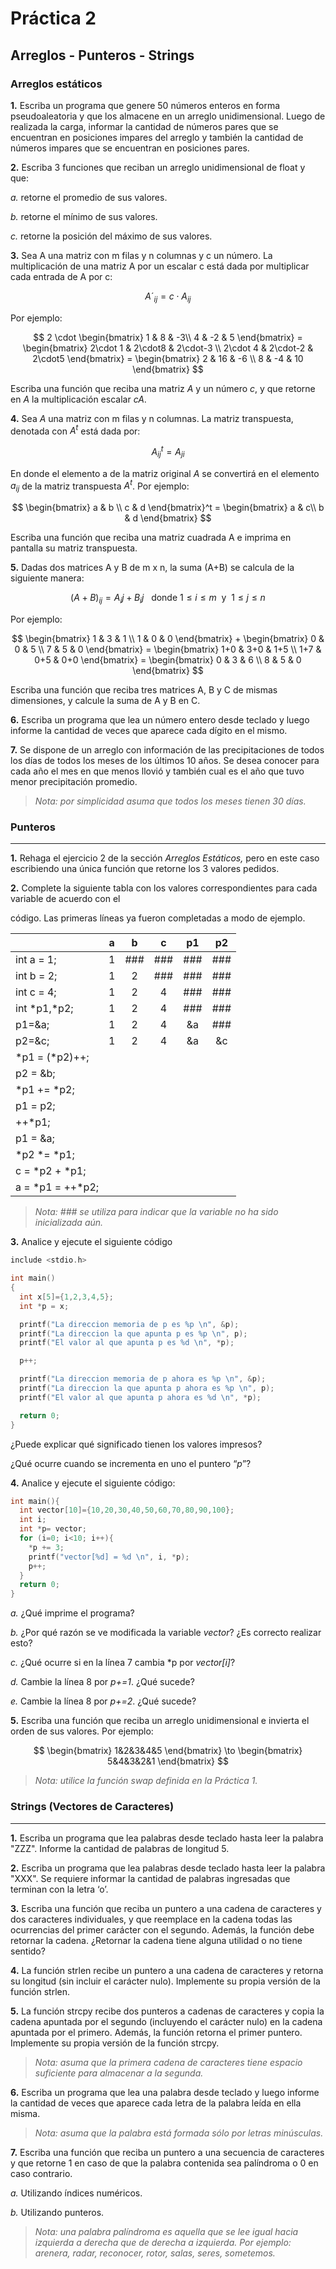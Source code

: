 ﻿# **Práctica 2**

## **Arreglos - Punteros - Strings**

### **Arreglos estáticos**

**1\.** Escriba un programa que genere 50 números enteros en forma pseudoaleatoria y que los almacene en un arreglo unidimensional. Luego de realizada la carga, informar la cantidad de números pares que se encuentran en posiciones impares del arreglo y también la cantidad de números impares que se encuentran en posiciones pares.

**2\.** Escriba 3 funciones que reciban un arreglo unidimensional de float y que:

*a.* retorne el promedio de sus valores.

*b.* retorne el mínimo de sus valores.

*c.* retorne la posición del máximo de sus valores.

**3\.** Sea A una matriz con m filas y n columnas y c un número. La multiplicación de una matriz A por un escalar c está dada por multiplicar cada entrada de A por c:

$$ 
{
  A´_{ij}=c\cdot A_{ij}
}
$$

Por ejemplo:

$$
2 \cdot
\begin{bmatrix}
1 & 8 & -3\\
4 & -2 & 5
\end{bmatrix} =
\begin{bmatrix}
2\cdot 1 & 2\cdot8 & 2\cdot-3 \\
2\cdot 4 & 2\cdot-2 & 2\cdot5
\end{bmatrix} =
\begin{bmatrix}
2 & 16 & -6 \\
8 & -4 & 10
\end{bmatrix}
$$

Escriba una función que reciba una matriz *A* y un número *c*, y que retorne en *A* la multiplicación escalar *cA*.

**4\.** Sea $A$ una matriz con m filas y n columnas. La matriz transpuesta, denotada con $A^t$ está dada por:

$$
A_{ij}^t=A_{ji}
$$


En donde el elemento a de la matriz original $A$ se convertirá en el elemento $a_{ij}$ de la matriz transpuesta $A^t$. Por ejemplo:

$$
\begin{bmatrix}
a & b \\
c & d
\end{bmatrix}^t =
\begin{bmatrix}
a & c\\
b & d
\end{bmatrix}
$$


Escriba una función que reciba una matriz cuadrada A e imprima en pantalla su matriz transpuesta.

**5\.** Dadas dos matrices A y B de m x n, la suma (A+B) se calcula de la siguiente manera:

$$
(A+B)_{ij}=A_ij+B_ij \ \ \  \text{donde } 1\le i \le m \ \ \text{y } \ 1\le j \le n 
$$

Por ejemplo:

$$
\begin{bmatrix}
1 & 3 & 1 \\
1 & 0 & 0
\end{bmatrix} + 
\begin{bmatrix}
0 & 0 & 5 \\
7 & 5 & 0
\end{bmatrix} =
\begin{bmatrix}
1+0 & 3+0 & 1+5 \\
1+7 & 0+5 & 0+0
\end{bmatrix} =
\begin{bmatrix}
0 & 3 & 6 \\
8 & 5 & 0
\end{bmatrix}
$$

Escriba una función que reciba tres matrices A, B y C de mismas dimensiones, y calcule la suma de A y B en C.

**6\.** Escriba un programa que lea un número entero desde teclado y luego informe la cantidad de veces que aparece cada dígito en el mismo.

**7\.** Se dispone de un arreglo con información de las precipitaciones de todos los días de todos los meses de los últimos 10 años. Se desea conocer para cada año el mes en que menos llovió y también cual es el año que tuvo menor precipitación promedio.

> *Nota: por simplicidad asuma que todos los meses tienen 30 días.*

### **Punteros**
---

**1\.** Rehaga el ejercicio 2 de la sección *Arreglos Estáticos,* pero en este caso escribiendo una única función que retorne los 3 valores pedidos.

**2\.** Complete la siguiente tabla con los valores correspondientes para cada variable de acuerdo con el

código. Las primeras líneas ya fueron completadas a modo de ejemplo.

| | a | b | c | p1 | p2 |
|:--|:-:|:-:|:-:|:-:|:-:|
|int a = 1;|1|###|###|###|###|
|int b = 2;|1|2|###|###|###|
|int c = 4;|1|2|4|###|###|
|int *p1,\*p2;|1|2|4|###|###|
|p1=&a;|1|2|4|&a|###|
|p2=&c;|1|2|4|&a|&c|
|*p1 = (\*p2)++;|||||
|p2 = &b;|||||
|*p1 += \*p2;|||||
|p1 = p2;|||||
|++*p1;|||||
|p1 = &a;|||||
|*p2 *= *p1;|||||
|c = *p2 + *p1;|||||
|a = *p1 = ++\*p2;|||||

>*Nota: ### se utiliza para indicar que la variable no ha sido inicializada aún.*

**3\.** Analice y ejecute el siguiente código
```c
include <stdio.h>

int main()
{
  int x[5]={1,2,3,4,5};
  int *p = x;

  printf("La direccion memoria de p es %p \n", &p);
  printf("La direccion la que apunta p es %p \n", p);
  printf("El valor al que apunta p es %d \n", *p);

  p++;

  printf("La direccion memoria de p ahora es %p \n", &p);
  printf("La direccion la que apunta p ahora es %p \n", p);
  printf("El valor al que apunta p ahora es %d \n", *p);

  return 0;
}
```
¿Puede explicar qué significado tienen los valores impresos?

¿Qué ocurre cuando se incrementa en uno el puntero “*p*”?


**4\.** Analice y ejecute el siguiente código:

```c
int main(){
  int vector[10]={10,20,30,40,50,60,70,80,90,100};
  int i;
  int *p= vector;
  for (i=0; i<10; i++){
    *p += 3;
    printf("vector[%d] = %d \n", i, *p);
    p++;
  }
  return 0;
}
```

*a.* ¿Qué imprime el programa?

*b.* ¿Por qué razón se ve modificada la variable *vector*? ¿Es correcto realizar esto?

*c.* ¿Qué ocurre si en la línea 7 cambia \*p por *vector[i]*?

*d.* Cambie la línea 8 por *p+=1*. ¿Qué sucede?

*e.* Cambie la línea 8 por *p+=2*. ¿Qué sucede?

**5\.** Escriba una función que reciba un arreglo unidimensional e invierta el orden de sus valores. Por ejemplo:

$$
\begin{bmatrix}
1&2&3&4&5
\end{bmatrix} \to
\begin{bmatrix}
5&4&3&2&1
\end{bmatrix}
$$

>*Nota: utilice la función swap definida en la Práctica 1.*

### **Strings (Vectores de Caracteres)**
---
**1\.** Escriba un programa que lea palabras desde teclado hasta leer la palabra "ZZZ". Informe la cantidad de palabras de longitud 5.

**2\.** Escriba un programa que lea palabras desde teclado hasta leer la palabra "XXX". Se requiere informar la cantidad de palabras ingresadas que terminan con la letra ‘o’.

**3\.** Escriba una función que reciba un puntero a una cadena de caracteres y dos caracteres individuales, y que reemplace en la cadena todas las ocurrencias del primer carácter con el segundo. Además, la función debe retornar la cadena. ¿Retornar la cadena tiene alguna utilidad o no tiene sentido?

**4\.** La función strlen recibe un puntero a una cadena de caracteres y retorna su longitud (sin incluir el carácter nulo). Implemente su propia versión de la función strlen.

**5\.** La función strcpy recibe dos punteros a cadenas de caracteres y copia la cadena apuntada por el segundo (incluyendo el carácter nulo) en la cadena apuntada por el primero. Además, la función retorna el primer puntero. Implemente su propia versión de la función strcpy.

> *Nota: asuma que la primera cadena de caracteres tiene espacio suficiente para almacenar a la segunda.*

**6\.** Escriba un programa que lea una palabra desde teclado y luego informe la cantidad de veces que aparece cada letra de la palabra leída en ella misma.

> *Nota: asuma que la palabra está formada sólo por letras minúsculas.*

**7\.** Escriba una función que reciba un puntero a una secuencia de caracteres y que retorne 1 en caso de que la palabra contenida sea palíndroma o 0 en caso contrario.

*a.* Utilizando índices numéricos.

*b.* Utilizando punteros.

> *Nota: una palabra palíndroma es aquella que se lee igual hacia izquierda a derecha que de derecha a izquierda. Por ejemplo: arenera, radar, reconocer, rotor, salas, seres, sometemos.*